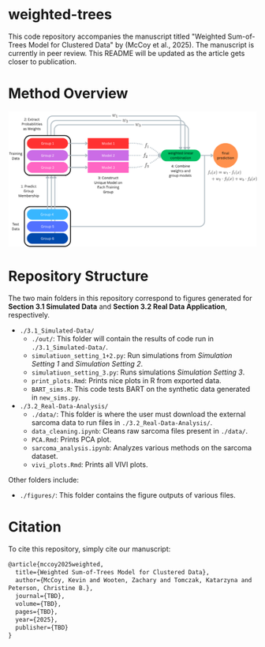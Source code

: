 # weighted-trees
This code repository accompanies the manuscript titled "Weighted Sum-of-Trees Model for Clustered Data" by  (McCoy et al., 2025). The manuscript is currently in peer review. This README will be updated as the article gets closer to publication.

# Method Overview

![](./figures/methods_figure.png)

# Repository Structure

The two main folders in this repository correspond to figures generated for **Section 3.1 Simulated Data** and **Section 3.2 Real Data Application**, respectively.

- `./3.1_Simulated-Data/`
  - `./out/`: This folder will contain the results of code run in `./3.1_Simulated-Data/`.
  - `simulatiuon_setting_1+2.py`: Run simulations from *Simulation Setting 1* and *Simulation Setting 2*.
  - `simulatiuon_setting_3.py`: Runs simulations *Simulation Setting 3*.
  - `print_plots.Rmd`: Prints nice plots in R from exported data.
  - `BART_sims.R`: This code tests BART on the synthetic data generated in `new_sims.py`.
- `./3.2_Real-Data-Analysis/`
  - `./data/`: This folder is where the user must download the external sarcoma data to run files in `./3.2_Real-Data-Analysis/`.
  - `data_cleaning.ipynb`: Cleans raw sarcoma files present in `./data/`.
  - `PCA.Rmd`: Prints PCA plot.
  - `sarcoma_analysis.ipynb`: Analyzes various methods on the sarcoma dataset.
  - `vivi_plots.Rmd`: Prints all VIVI plots.

Other folders include:
- `./figures/`: This folder contains the figure outputs of various files.


# Citation

To cite this repository, simply cite our manuscript:

```{TeX}
@article{mccoy2025weighted,
  title={Weighted Sum-of-Trees Model for Clustered Data},
  author={McCoy, Kevin and Wooten, Zachary and Tomczak, Katarzyna and Peterson, Christine B.},
  journal={TBD},
  volume={TBD},
  pages={TBD},
  year={2025},
  publisher={TBD}
}
```
